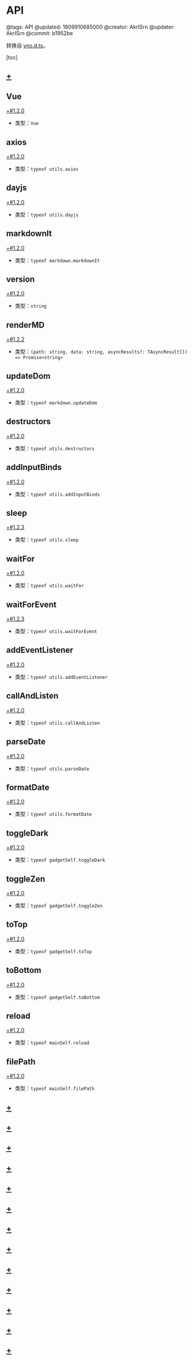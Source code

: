 # API

@tags: API
@updated: 1609910685000
@creator: AkrISrn
@updater: AkrISrn
@commit: b1952be

转换自 [vno.d.ts](https://github.com/akrisrn/v-no/blob/master/src/vno.d.ts)。

[toc]

## [+](/api/definition.md)

## Vue

[+#1.2.0](/snippets/version-when-last-update.md)

- 类型：`Vue`

## axios

[+#1.2.0](/snippets/version-when-last-update.md)

- 类型：`typeof utils.axios`

## dayjs

[+#1.2.0](/snippets/version-when-last-update.md)

- 类型：`typeof utils.dayjs`

## markdownIt

[+#1.2.0](/snippets/version-when-last-update.md)

- 类型：`typeof markdown.markdownIt`

## version

[+#1.2.0](/snippets/version-when-last-update.md)

- 类型：`string`

## renderMD

[+#1.2.2](/snippets/version-when-last-update.md)

- 类型：`(path: string, data: string, asyncResults?: TAsyncResult[]) => Promise<string>`

## updateDom

[+#1.2.0](/snippets/version-when-last-update.md)

- 类型：`typeof markdown.updateDom`

## destructors

[+#1.2.0](/snippets/version-when-last-update.md)

- 类型：`typeof utils.destructors`

## addInputBinds

[+#1.2.0](/snippets/version-when-last-update.md)

- 类型：`typeof utils.addInputBinds`

## sleep

[+#1.2.3](/snippets/version-when-last-update.md)

- 类型：`typeof utils.sleep`

## waitFor

[+#1.2.0](/snippets/version-when-last-update.md)

- 类型：`typeof utils.waitFor`

## waitForEvent

[+#1.2.3](/snippets/version-when-last-update.md)

- 类型：`typeof utils.waitForEvent`

## addEventListener

[+#1.2.0](/snippets/version-when-last-update.md)

- 类型：`typeof utils.addEventListener`

## callAndListen

[+#1.2.0](/snippets/version-when-last-update.md)

- 类型：`typeof utils.callAndListen`

## parseDate

[+#1.2.0](/snippets/version-when-last-update.md)

- 类型：`typeof utils.parseDate`

## formatDate

[+#1.2.0](/snippets/version-when-last-update.md)

- 类型：`typeof utils.formatDate`

## toggleDark

[+#1.2.0](/snippets/version-when-last-update.md)

- 类型：`typeof gadgetSelf.toggleDark`

## toggleZen

[+#1.2.0](/snippets/version-when-last-update.md)

- 类型：`typeof gadgetSelf.toggleZen`

## toTop

[+#1.2.0](/snippets/version-when-last-update.md)

- 类型：`typeof gadgetSelf.toTop`

## toBottom

[+#1.2.0](/snippets/version-when-last-update.md)

- 类型：`typeof gadgetSelf.toBottom`

## reload

[+#1.2.0](/snippets/version-when-last-update.md)

- 类型：`typeof mainSelf.reload`

## filePath

[+#1.2.0](/snippets/version-when-last-update.md)

- 类型：`typeof mainSelf.filePath`

## [+](/api/file.md)

## [+](/api/markdown.md)

## [+](/api/config.md)

## [+](/api/element.md)

## [+](/api/enums.md)

## [+](/api/path.md)

## [+](/api/regexp.md)

## [+](/api/store.md)

## [+](/api/utils.md)

## [+](/api/appSelf.md)

## [+](/api/articleSelf.md)

## [+](/api/gadgetSelf.md)

## [+](/api/mainSelf.md)
